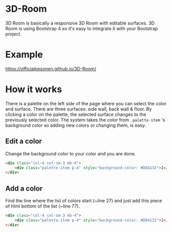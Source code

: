 # 3D-Room
3D Room is basically a responsive 3D Room with editable surfaces.
3D Room is using Bootstrap 4 so it's easy to integrate it with your Bootstrap project.

# Example
https://officialpesonen.github.io/3D-Room/

# How it works

There is a palette on the left side of the page where you can select the color and surface.
There are three surfaces: side wall, back wall & floor.
By clicking a color on the palette, the selected surface changes to the previously selected color.
The system takes the color from `.palette-item` 's background color so adding new colors or changing them, is easy.

## Edit a color
Change the background color to your color and you are done.
```html
<div class="col-4 col-sm-3 mb-4">
    <div class="palette-item p-4" style="background-color: #DD4132">1</div>
</div>
```

## Add a color
Find the line where the list of colors start (~line 27) and just add this piece of html bottom of the list (~line 77).
```html
<div class="col-4 col-sm-3 mb-4">
    <div class="palette-item p-4" style="background-color: #DD4132">1</div>
</div>
```
